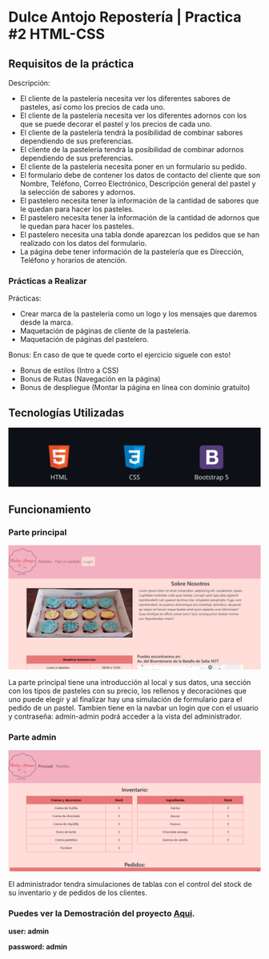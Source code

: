 # Dulce Antojo Repostería | Practica #2 HTML-CSS

## Requisitos de la práctica
Descripción:

- El cliente de la pastelería necesita ver los diferentes sabores de pasteles, así como los precios de cada uno.
- El cliente de la pastelería necesita ver los diferentes adornos con los que se puede decorar el pastel y los precios de cada uno.
- El cliente de la pastelería tendrá la posibilidad de combinar sabores dependiendo de sus preferencias.
- El cliente de la pastelería tendrá la posibilidad de combinar adornos dependiendo de sus preferencias.
- El cliente de la pastelería necesita poner en un formulario su pedido.
- El formulario debe de contener los datos de contacto del cliente que son Nombre, Teléfono, Correo Electrónico, Descripción general del pastel y la selección de sabores y adornos.
- El pastelero necesita tener la información de la cantidad de sabores que le quedan para hacer los pasteles.
- El pastelero necesita tener la información de la cantidad de adornos que le quedan para hacer los pasteles.
- El pastelero necesita una tabla donde aparezcan los pedidos que se han realizado con los datos del formulario.
- La página debe tener información de la pastelería que es Dirección, Teléfono y horarios de atención.

### Prácticas a Realizar

Prácticas:
- Crear marca de la pastelería como un logo y los mensajes que daremos desde la marca.
- Maquetación de páginas de cliente de la pastelería.
- Maquetación de páginas del pastelero.

Bonus:
En caso de que te quede corto el ejercicio siguele con esto!
- Bonus de estilos (Intro a CSS)
- Bonus de Rutas (Navegación en la página)
- Bonus de despliegue (Montar la página en línea con dominio gratuito)

## Tecnologías Utilizadas
<p align="center">
  <img src="./assets/img/readme/tecnologias-utilizadas.png" alt="imagen de tecnologías utilizadas (HTML-CSS)">
</p>

## Funcionamiento
### Parte principal
<p align="center">
  <img src="./assets/img/readme/screen-principal.png" alt="Imagen preview de la practica">
</p>

La parte principal tiene una introducción al local y sus datos, una sección con los tipos de pasteles con su precio, los rellenos y decoraciónes que uno puede elegir y al finalizar hay una simulación de formulario para el pedido de un pastel. Tambien tiene en la navbar un login que con el usuario y contraseña: admin-admin podrá acceder a la vista del administrador.

### Parte admin
<p align="center">
  <img src="./assets/img/readme/screen-admin.png" alt="Imagen preview de la practica">
</p>

El administrador tendra simulaciones de tablas con el control del stock de su inventario y de pedidos de los clientes.

### **Puedes ver la Demostración del proyecto [Aqui](https://dulceantojopracticabootstrap.netlify.app).**

**user: admin**

**password: admin**